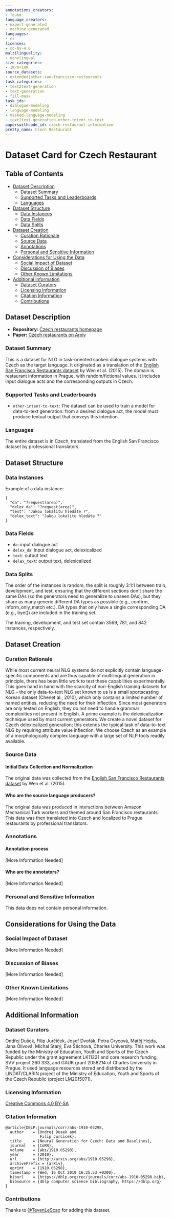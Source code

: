 ```yaml
---
annotations_creators:
- found
language_creators:
- expert-generated
- machine-generated
languages:
- cs
licenses:
- cc-by-4.0
multilinguality:
- monolingual
size_categories:
- 1K<n<10K
source_datasets:
- extended|other-san-francisco-restaurants
task_categories:
- text2text-generation
- text-generation
- fill-mask
task_ids:
- dialogue-modeling
- language-modeling
- masked-language-modeling
- text2text-generation-other-intent-to-text
paperswithcode_id: czech-restaurant-information
pretty_name: Czech Restaurant
---
```


# Dataset Card for Czech Restaurant

## Table of Contents
- [Dataset Description](#dataset-description)
  - [Dataset Summary](#dataset-summary)
  - [Supported Tasks and Leaderboards](#supported-tasks-and-leaderboards)
  - [Languages](#languages)
- [Dataset Structure](#dataset-structure)
  - [Data Instances](#data-instances)
  - [Data Fields](#data-fields)
  - [Data Splits](#data-splits)
- [Dataset Creation](#dataset-creation)
  - [Curation Rationale](#curation-rationale)
  - [Source Data](#source-data)
  - [Annotations](#annotations)
  - [Personal and Sensitive Information](#personal-and-sensitive-information)
- [Considerations for Using the Data](#considerations-for-using-the-data)
  - [Social Impact of Dataset](#social-impact-of-dataset)
  - [Discussion of Biases](#discussion-of-biases)
  - [Other Known Limitations](#other-known-limitations)
- [Additional Information](#additional-information)
  - [Dataset Curators](#dataset-curators)
  - [Licensing Information](#licensing-information)
  - [Citation Information](#citation-information)
  - [Contributions](#contributions)

## Dataset Description

- **Repository:** [Czech restaurants homepage](https://github.com/UFAL-DSG/cs_restaurant_dataset)
- **Paper:** [Czech restaurants on Arxiv](https://arxiv.org/abs/1910.05298)

### Dataset Summary

This is a dataset for NLG in task-oriented spoken dialogue systems with Czech as the target language. It originated as a translation of the [English San Francisco Restaurants dataset](https://www.repository.cam.ac.uk/handle/1810/251304) by Wen et al. (2015). The domain is restaurant information in Prague, with random/fictional values. It includes input dialogue acts and the corresponding outputs in Czech.

### Supported Tasks and Leaderboards

- `other-intent-to-text`: The dataset can be used to train a model for data-to-text generation: from a desired dialogue act, the model must produce textual output that conveys this intention.

### Languages

The entire dataset is in Czech, translated from the English San Francisco dataset by professional translators.

## Dataset Structure

### Data Instances

Example of a data instance:

```
{
  "da": "?request(area)",
  "delex_da": "?request(area)",
  "text": "Jakou lokalitu hledáte ?",
  "delex_text": "Jakou lokalitu hledáte ?"
}
```

### Data Fields

- `da`: input dialogue act
- `delex_da`: input dialogue act, delexicalized
- `text`: output text
- `delex_text`: output text, delexicalized

### Data Splits

The order of the instances is random; the split is roughly 3:1:1 between train, development, and test, ensuring that the different sections don't share the same DAs (so the generators need to generalize to unseen DAs), but they share as many generic different DA types as possible (e.g., confirm, inform_only_match etc.). DA types that only have a single corresponding DA (e.g., bye()) are included in the training set.

The training, development, and test set contain 3569, 781, and 842 instances, respectively.

## Dataset Creation

### Curation Rationale

While most current neural NLG systems do not explicitly contain language-specific components and are thus capable of multilingual generation in principle, there has been little work to test these capabilities experimentally. This goes hand in hand with the scarcity of non-English training datasets for NLG – the only data-to-text NLG set known to us is a small sportscasting Korean dataset (Chenet al., 2010), which only contains a limited number of named entities, reducing the need for their inflection. Since  most  generators  are  only  tested  on  English, they do not need to handle grammar complexities not present in English.  A prime example is the delexicalization technique used by most current generators. We create a novel dataset for Czech delexicalized generation; this extends the typical task of data-to-text  NLG  by  requiring  attribute  value inflection. We  choose  Czech  as an example of a morphologically complex language with a large set of NLP tools readily available.

### Source Data

#### Initial Data Collection and Normalization

The original data was collected from the [English San Francisco Restaurants dataset](https://www.repository.cam.ac.uk/handle/1810/251304) by Wen et al. (2015).

#### Who are the source language producers?

The original data was produced in interactions between Amazon Mechanical Turk workers and themed around San Francisco restaurants. This data was then translated into Czech and localized to Prague restaurants by professional translators.

### Annotations

#### Annotation process

[More Information Needed]

#### Who are the annotators?

[More Information Needed]

### Personal and Sensitive Information

This data does not contain personal information.

## Considerations for Using the Data

### Social Impact of Dataset

[More Information Needed]

### Discussion of Biases

[More Information Needed]

### Other Known Limitations

[More Information Needed]

## Additional Information

### Dataset Curators

Ondřej Dušek, Filip Jurčíček, Josef Dvořák, Petra Grycová, Matěj Hejda, Jana Olivová, Michal Starý, Eva Štichová, Charles University. This work was funded by the Ministry of Education, Youth and Sports of the Czech Republic under the grant agreement LK11221 and core research funding, SVV project 260 333, and GAUK grant 2058214 of Charles University in Prague. It used language resources stored and distributed by the LINDAT/CLARIN project of the Ministry of Education, Youth and Sports of the Czech Republic (project LM2015071).

### Licensing Information

[Creative Commons 4.0 BY-SA](https://creativecommons.org/licenses/by-sa/4.0/)

### Citation Information

```
@article{DBLP:journals/corr/abs-1910-05298,
  author    = {Ondrej Dusek and
               Filip Jurcicek},
  title     = {Neural Generation for Czech: Data and Baselines},
  journal   = {CoRR},
  volume    = {abs/1910.05298},
  year      = {2019},
  url       = {http://arxiv.org/abs/1910.05298},
  archivePrefix = {arXiv},
  eprint    = {1910.05298},
  timestamp = {Wed, 16 Oct 2019 16:25:53 +0200},
  biburl    = {https://dblp.org/rec/journals/corr/abs-1910-05298.bib},
  bibsource = {dblp computer science bibliography, https://dblp.org}
}
```

### Contributions

Thanks to [@TevenLeScao](https://github.com/TevenLeScao) for adding this dataset.
